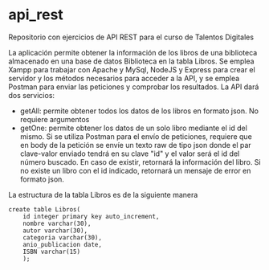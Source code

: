 # api_rest
<p>
  Repositorio con ejercicios de API REST para el curso de Talentos Digitales
</p>
<p>
  La aplicación permite obtener la información de los libros de una biblioteca almacenado en una base de datos Biblioteca en la tabla Libros. Se emplea Xampp para trabajar con Apache y MySql, NodeJS y Express para crear el servidor y los métodos necesarios para acceder a la API, y se emplea Postman para enviar las peticiones y comprobar los resultados. La API dará dos servicios: 
</p>
<ul>
  <li>
    getAll: permite obtener todos los datos de los libros en formato json. No requiere argumentos
  </li>
   <li>
    getOne: permite obtener los datos de un solo libro mediante el id del mismo. Si se utiliza Postman para el envío de peticiones, requiere que en body de la petición se envíe un texto raw de tipo json donde el par clave-valor enviado tendrá en su clave "id" y el valor será el id del número buscado. En caso de existir, retornará la información del libro. Si no existe un libro con el id indicado, retornará un mensaje de error en formato json.
  </li>
</ul>
<p>
  La estructura de la tabla Libros es de la siguiente manera
  
</p>
<code>create table Libros(
  	id integer primary key auto_increment,
  	nombre varchar(30),
  	autor varchar(30),
  	categoria varchar(30),
  	anio_publicacion date,
  	ISBN varchar(15)
	);</code><br>
